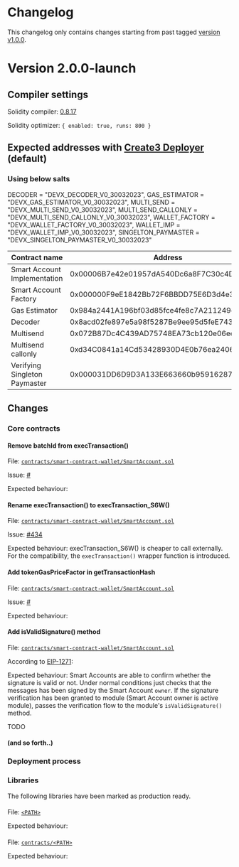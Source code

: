 # Changelog

This changelog only contains changes starting from past tagged [version v1.0.0](https://github.com/bcnmy/scw-contracts/releases/tag/v1.0.0).

# Version 2.0.0-launch

## Compiler settings

Solidity compiler: [0.8.17](https://github.com/ethereum/solidity/releases/tag/v0.8.17) 

Solidity optimizer: `{ enabled: true, runs: 800 }`

## Expected addresses with [Create3 Deployer](https://github.com/bcnmy/scw-contracts/blob/master/contracts/smart-contract-wallet/deployer/Deployer.sol) (default)

### Using below salts

  DECODER = "DEVX_DECODER_V0_30032023",
  GAS_ESTIMATOR = "DEVX_GAS_ESTIMATOR_V0_30032023",
  MULTI_SEND = "DEVX_MULTI_SEND_V0_30032023",
  MULTI_SEND_CALLONLY = "DEVX_MULTI_SEND_CALLONLY_V0_30032023",
  WALLET_FACTORY = "DEVX_WALLET_FACTORY_V0_30032023",
  WALLET_IMP = "DEVX_WALLET_IMP_V0_30032023",
  SINGELTON_PAYMASTER = "DEVX_SINGELTON_PAYMASTER_V0_30032023"

| Contract name                      | Address                                    | Implementation                               |
|------------------------------------|--------------------------------------------|----------------------------------------------|
| Smart Account Implementation       | 0x00006B7e42e01957dA540Dc6a8F7C30c4D816af5 | PROD_WALLET_IMP_V0_11042023_ukWhPDF          |
| Smart Account Factory              | 0x000000F9eE1842Bb72F6BBDD75E6D3d4e3e9594C | PROD_WALLET_FACTORY_V0_11042023_Wfv6UKG      |
| Gas Estimator                      | 0x984a2441A196bf03d85fce4fe8c7A211249eDaAf | PROD_GAS_ESTIMATOR_V0_30032023               |
| Decoder                            | 0x8acd02fe897e5a98f5287Be9ee95d5feE74311B0 | PROD_DECODER_V0_30032023                     |
| Multisend                          | 0x072B87Dc4C439AD75748EA73cb120e06ee000E8a | PROD_MULTI_SEND_V0_30032023                  |
| Multisend callonly                 | 0xd34C0841a14Cd53428930D4E0b76ea2406603B00 | PROD_MULTI_SEND_CALLONLY_V0_30032023         |
| Verifying Singleton Paymaster      | 0x000031DD6D9D3A133E663660b959162870D755D4 | PROD_SINGLETON_PAYMASTER_V0_11042023_80LVBle |


## Changes 

### Core contracts

#### Remove batchId from execTransaction()
File: [`contracts/smart-contract-wallet/SmartAccount.sol`](<GITHUB>)

Issue: [#](<C4_ISSUE_LINK>)

Expected behaviour:

#### Rename execTransaction() to execTransaction_S6W()
File: [`contracts/smart-contract-wallet/SmartAccount.sol`](<GITHUB>)

Issue: [#434](https://github.com/code-423n4/2023-01-biconomy-findings/blob/main/data/0xSmartContract-G.md#g-26-optimize-names-to-save-gas)

Expected behaviour: execTransaction_S6W() is cheaper to call externally. For the compatibility, the `execTransaction()` wrapper function is introduced.

#### Add tokenGasPriceFactor in getTransactionHash 

File: [`contracts/smart-contract-wallet/SmartAccount.sol`](<GITHUB>)

Issue: [#](h<C$_ISSUE_LINK>)

Expected behaviour:

#### Add isValidSignature() method
File: [`contracts/smart-contract-wallet/SmartAccount.sol`](<GITHUB>)

According to [EIP-1271](https://eips.ethereum.org/EIPS/eip-1271):

Expected behaviour: Smart Accounts are able to confirm whether the signature is valid or not. Under normal conditions just checks that the messages has been signed by the Smart Account `owner`. If the signature verification has been granted to module (Smart Account owner is active module), passes the verification flow to the module's `isValidSignature()` method.

TODO
#### (and so forth..)


### Deployment process

### Libraries

The following libraries have been marked as production ready.

#### 

File: [`<PATH>`](<GITHUB>)

Expected behaviour:


#### 


File: [`contracts/<PATH>`](<GITHUB>)

Expected behaviour:



